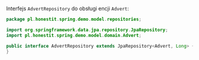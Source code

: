Interfejs `AdvertRepository` do obsługi encji `Advert`:

```java
package pl.honestit.spring.demo.model.repositories;

import org.springframework.data.jpa.repository.JpaRepository;
import pl.honestit.spring.demo.model.domain.Advert;

public interface AdvertRepository extends JpaRepository<Advert, Long> {
}
```